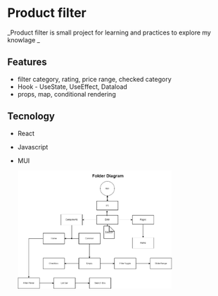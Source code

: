 # Product filter
 _Product filter is small project for learning and practices to explore my knowlage _

## Features

- filter category, rating, price range, checked category
- Hook - UseState, UseEffect, Dataload
- props, map, conditional rendering

## Tecnology

- React
- Javascript
- MUI

  <img src="./filterpanel.png" width="350" title="hover text">
